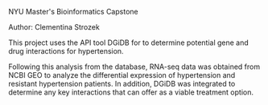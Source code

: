 NYU Master's Bioinformatics Capstone 

Author: Clementina Strozek

This project uses the API tool DGiDB for to determine potential gene and drug
interactions for hypertension.
 
Following this analysis from the database, RNA-seq data was obtained from
NCBI GEO to analyze the differential expression of hypertension and resistant
hypertension patients. In addition, DGiDB was integrated to determine
any key interactions that can offer as a viable treatment option.
